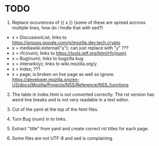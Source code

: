 # TODO

1. Replace occurences of {{ x }} (some of these are spread accross multiple lines, how do i hndle that with sed?)
- x = DiscussionList; links to https://groups.google.com/g/mozilla.dev.tech.crypto
- x = mediawiki.external("y"); can just replace with "y" ???
- x = rfc(num); links to https://tools.ietf.org/html/rfc{num}
- x = Bug(num); links to bugzilla bug
- x = interwiki(y); links to wiki.mozilla.org/y
- x = Index; ???
- x = page; is broken on live page as well so ignore. https://developer.mozilla.org/en-US/docs/Mozilla/Projects/NSS/Reference/NSS_functions

2. The table in index.html is not converted correctly. The rst version has weird line breaks and is not very readable in a text editor.

3. Cut of the yaml at the top of the html files.

4. Turn Bug {num} in to links.

5. Extract "title" from yaml and create correct rst titles for each page.

6. Some files are not UTF-8 and sed is complaining.
